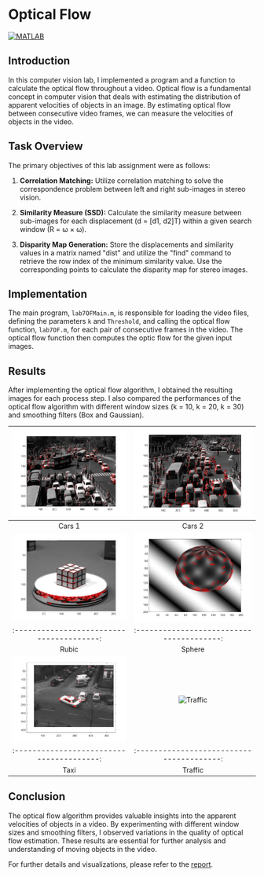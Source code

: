 # Optical Flow

[![MATLAB](https://img.shields.io/badge/MATLAB-R2021b%20or%20later-blue.svg)](https://www.mathworks.com/products/matlab.html)

## Introduction

In this computer vision lab, I implemented a program and a function to calculate the optical flow throughout a video. Optical flow is a fundamental concept in computer vision that deals with estimating the distribution of apparent velocities of objects in an image. By estimating optical flow between consecutive video frames, we can measure the velocities of objects in the video.

## Task Overview

The primary objectives of this lab assignment were as follows:

1. **Correlation Matching:** Utilize correlation matching to solve the correspondence problem between left and right sub-images in stereo vision.

2. **Similarity Measure (SSD):** Calculate the similarity measure between sub-images for each displacement (d = [d1, d2]T) within a given search window (R = ω × ω).

3. **Disparity Map Generation:** Store the displacements and similarity values in a matrix named "dist" and utilize the "find" command to retrieve the row index of the minimum similarity value. Use the corresponding points to calculate the disparity map for stereo images.

## Implementation

The main program, `lab7OFMain.m`, is responsible for loading the video files, defining the parameters `k` and `Threshold`, and calling the optical flow function, `lab7OF.m`, for each pair of consecutive frames in the video. The optical flow function then computes the optic flow for the given input images.

## Results 

After implementing the optical flow algorithm, I obtained the resulting images for each process step. I also compared the performances of the optical flow algorithm with different window sizes (k = 10, k = 20, k = 30) and smoothing filters (Box and Gaussian).

| ![Cars 1](https://github.com/MosesEbere/Introductory_Computer_Vision_Labs/blob/main/Week%2010%20-%20Optical%20Flow/Results/Cars1.gif) | ![Cars 2](https://github.com/MosesEbere/Introductory_Computer_Vision_Labs/blob/main/Week%2010%20-%20Optical%20Flow/Results/Cars2.gif) |
|:---------------------------------------:|:---------------------------------------:|
|                Cars 1                  |                Cars 2                  |
| ![Rubic](https://github.com/MosesEbere/Introductory_Computer_Vision_Labs/blob/main/Week%2010%20-%20Optical%20Flow/Results/Rubic.gif) | ![Sphere](https://github.com/MosesEbere/Introductory_Computer_Vision_Labs/blob/main/Week%2010%20-%20Optical%20Flow/Results/Sphere.gif) |
|:---------------------------------------:|:---------------------------------------:|
|                Rubic                  |                Sphere                  |
| ![Taxi](https://github.com/MosesEbere/Introductory_Computer_Vision_Labs/blob/main/Week%2010%20-%20Optical%20Flow/Results/Taxi.gif) | ![Traffic](https://github.com/MosesEbere/Introductory_Computer_Vision_Labs/blob/main/Week%2010%20-%20Optical%20Flow/Results/Traffic.gif) |
|:---------------------------------------:|:---------------------------------------:|
|                Taxi                  |                Traffic                  |


## Conclusion

The optical flow algorithm provides valuable insights into the apparent velocities of objects in a video. By experimenting with different window sizes and smoothing filters, I observed variations in the quality of optical flow estimation. These results are essential for further analysis and understanding of moving objects in the video.

For further details and visualizations, please refer to the [report](Report/Moses%20Chuka%20Ebere%20-%20EE%20417%20-%20Post-lab%20Assignment%207.pdf).
